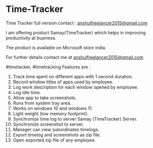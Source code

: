 # Time-Tracker
Time Tracker
full version contact : anshulfreelancer2015@gmail.com

I am offering product Samay(TimeTracker) which helps in improving productivity at business.

The product is available on Microsoft store india.

For further details contact me at anshulfreelancer2015@gmail.com

#timetacker, #timetracking
Features are :
1. Track time spent on different apps with 1 second duration.
2. Record window titles of apps used by employee.
3. Log work description for each window opened by employee.
4. Log idle time.
5. Allow app to take screenshots.
6. Runs from system tray area.
7. Works on windows 10 and windows 11.
8. Light weight (low memory footprint).
9. Synchronize time log to server Samay (TimeTracker) Server.
10. Synchronize screenshot to server.
11. Manager can view subordinates timelogs.
12. Export timelog and screenshots as zip file.
13. Open exported zip file of any employee.

